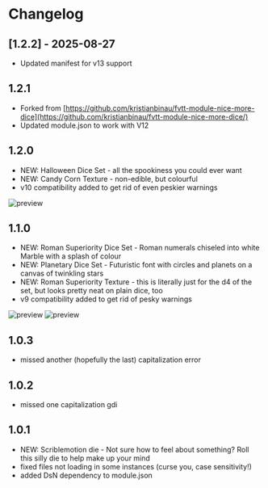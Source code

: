 # Changelog

## [1.2.2] - 2025-08-27
- Updated manifest for v13 support

## 1.2.1
- Forked from [https://github.com/kristianbinau/fvtt-module-nice-more-dice](https://github.com/kristianbinau/fvtt-module-nice-more-dice/)
- Updated module.json to work with V12
  
## 1.2.0
- NEW: Halloween Dice Set - all the spookiness you could ever want
- NEW: Candy Corn Texture - non-edible, but colourful
- v10 compatibility added to get rid of even peskier warnings

![preview](Images/halloweenpreview.jpg?raw=true)

## 1.1.0
- NEW: Roman Superiority Dice Set - Roman numerals chiseled into white Marble with a splash of colour
- NEW: Planetary Dice Set - Futuristic font with circles and planets on a canvas of twinkling stars
- NEW: Roman Superiority Texture - this is literally just for the d4 of the set, but looks pretty neat on plain dice, too
- v9 compatibility added to get rid of pesky warnings

![preview](Images/planetaryb.png?raw=true)
![preview](Images/romanb.png?raw=true)

## 1.0.3
- missed another (hopefully the last) capitalization error

## 1.0.2
- missed one capitalization gdi

## 1.0.1
- NEW: Scriblemotion die - Not sure how to feel about something? Roll this silly die to help make up your mind
- fixed files not loading in some instances (curse you, case sensitivity!)
- added DsN dependency to module.json
